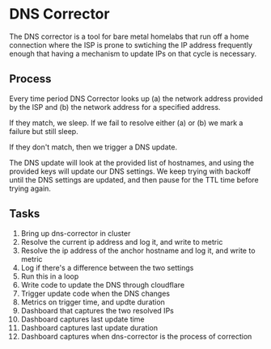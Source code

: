 # DNS Corrector

The DNS corrector is a tool for bare metal homelabs that run off a home connection
where the ISP is prone to swtiching the IP address frequently enough that having
a mechanism to update IPs on that cycle is necessary.

## Process

Every time period DNS Corrector looks up (a) the network address provided by the ISP and
(b) the network address for a specified address.

If they match, we sleep. If we fail to resolve either (a) or (b) we mark a failure but
still sleep.

If they don't match, then we trigger a DNS update.

The DNS update will look at the provided list of hostnames, and using the provided keys will
update our DNS settings. We keep trying with backoff until the DNS settings are updated, and
then pause for the TTL time before trying again.

## Tasks

1. Bring up dns-corrector in cluster
1. Resolve the current ip address and log it, and write to metric
1. Resolve the ip address of the anchor hostname and log it, and write to metric
1. Log if there's a difference between the two settings
1. Run this in a loop
1. Write code to update the DNS through cloudflare
1. Trigger update code when the DNS changes
1. Metrics on trigger time, and updte duration
1. Dashboard that captures the two resolved IPs
1. Dashboard captures last update time
1. Dashboard captures last update duration
1. Dashboard captures when dns-corrector is the process of correction
